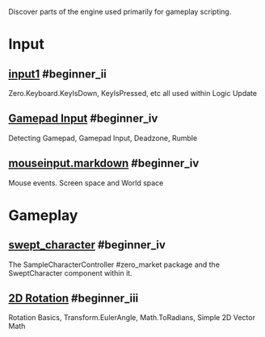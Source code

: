 Discover parts of the engine used primarily for gameplay scripting.

 # Input
 ## [input1](https://github.com/ZilchEngine/ZilchDocs/blob/master/zero_editor_documentation/tutorials/gameplay/input1.markdown) #beginner_ii
Zero.Keyboard.KeyIsDown, KeyIsPressed, etc all used within Logic Update

 ## [Gamepad Input](https://github.com/ZilchEngine/ZilchDocs/blob/master/zero_editor_documentation/tutorials/gameplay/gamepad.markdown) #beginner_iv 
Detecting Gamepad, Gamepad Input, Deadzone, Rumble

 ## [mouseinput.markdown](https://github.com/ZilchEngine/ZilchDocs/blob/master/zero_editor_documentation/tutorials/gameplay/mouseinput.markdown) #beginner_iv 
Mouse events. Screen space and World space

 #  Gameplay
 ##  [swept_character](https://github.com/ZilchEngine/ZilchDocs/blob/master/zero_editor_documentation/tutorials/gameplay/swept_character.markdown) #beginner_iv 
The SampleCharacterController #zero_market package and the SweptCharacter component within it.

 ## [2D Rotation](https://github.com/ZilchEngine/ZilchDocs/blob/master/zero_editor_documentation/tutorials/gameplay/2d_rotation.markdown) #beginner_iii 
Rotation Basics, Transform.EulerAngle, Math.ToRadians, Simple 2D Vector Math 

 